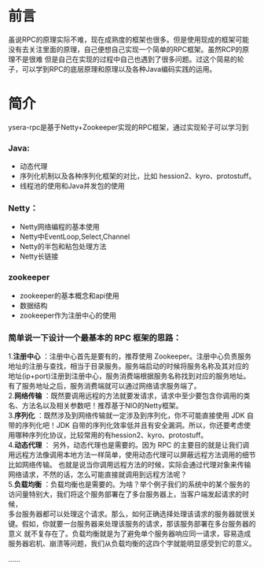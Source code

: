 # 前言
虽说RPC的原理实际不难，现在成熟度的框架也很多。但是使用现成的框架可能没有去关注里面的原理，自己便想自己实现一个简单的RPC框架。虽然RCP的原理不是很难
但是自己在实现的过程中自己也遇到了很多问题。过这个简易的轮子，可以学到RPC的底层原理和原理以及各种Java编码实践的运用。

# 简介
ysera-rpc是基于Netty+Zookeeper实现的RPC框架，通过实现轮子可以学习到

### Java:
- 动态代理
- 序列化机制以及各种序列化框架的对比，比如 hession2、kyro、protostuff。
- 线程池的使用和Java并发包的使用

### Netty：
- Netty网络编程的基本使用
- Netty中EventLoop,Select,Channel
- Netty的半包和粘包处理方法
- Netty长链接

### zookeeper
- zookeeper的基本概念和api使用
- 数据结构
- zookeeper作为注册中心的使用


### 简单说一下设计一个最基本的 RPC 框架的思路：

1.**注册中心** ：注册中心首先是要有的，推荐使用 Zookeeper。注册中心负责服务地址的注册与查找，相当于目录服务。服务端启动的时候将服务名称及其对应的
地址(ip+port)注册到注册中心，服务消费端根据服务名称找到对应的服务地址。有了服务地址之后，服务消费端就可以通过网络请求服务端了。    
2.**网络传输** ：既然要调用远程的方法就要发请求，请求中至少要包含你调用的类名、方法名以及相关参数吧！推荐基于NIO的Netty框架。    
3.**序列化** ：既然涉及到网络传输就一定涉及到序列化，你不可能直接使用 JDK 自带的序列化吧！JDK 自带的序列化效率低并且有安全漏洞。所以，你还要考虑使用哪种序列化协议，比较常用的有hession2、kyro、protostuff。        
4.**动态代理** ： 另外，动态代理也是需要的。因为 RPC 的主要目的就是让我们调用远程方法像调用本地方法一样简单，使用动态代理可以屏蔽远程方法调用的细节比如网络传输。
也就是说当你调用远程方法的时候，实际会通过代理对象来传输网络请求，不然的话，怎么可能直接就调用到远程方法呢？    
5.**负载均衡** ：负载均衡也是需要的。为啥？举个例子我们的系统中的某个服务的访问量特别大，我们将这个服务部署在了多台服务器上，当客户端发起请求的时候，    
多台服务器都可以处理这个请求。那么，如何正确选择处理该请求的服务器就很关键。假如，你就要一台服务器来处理该服务的请求，那该服务部署在多台服务器的意义
就不复存在了。负载均衡就是为了避免单个服务器响应同一请求，容易造成服务器宕机、崩溃等问题，我们从负载均衡的这四个字就能明显感受到它的意义。    

......